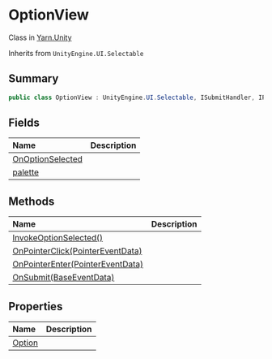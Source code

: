 # OptionView

Class in [Yarn.Unity](/docs/api/csharp/yarn.unity.md)

Inherits from `UnityEngine.UI.Selectable`

## Summary



```csharp
public class OptionView : UnityEngine.UI.Selectable, ISubmitHandler, IPointerClickHandler, IPointerEnterHandler
```

## Fields

|Name|Description|
|:---|:---|
|[OnOptionSelected](/docs/api/csharp/yarn.unity.optionview.onoptionselected.md)||
|[palette](/docs/api/csharp/yarn.unity.optionview.palette.md)||

## Methods

|Name|Description|
|:---|:---|
|[InvokeOptionSelected()](/docs/api/csharp/yarn.unity.optionview.invokeoptionselected.md)||
|[OnPointerClick(PointerEventData)](/docs/api/csharp/yarn.unity.optionview.onpointerclick.md)||
|[OnPointerEnter(PointerEventData)](/docs/api/csharp/yarn.unity.optionview.onpointerenter.md)||
|[OnSubmit(BaseEventData)](/docs/api/csharp/yarn.unity.optionview.onsubmit.md)||

## Properties

|Name|Description|
|:---|:---|
|[Option](/docs/api/csharp/yarn.unity.optionview.option.md)||

